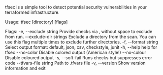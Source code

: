 tfsec is a simple tool to detect potential security vulnerabilities in your terraformed infrastructure.

Usage:
tfsec [directory] [flags]

Flags:
-e, --exclude string Provide checks via , without space to exclude from run.
--exclude-dir strings Exclude a directory from the scan. You can use this flag multiple times to exclude further directories.
-f, --format string Select output format: default, json, csv, checkstyle, junit
-h, --help help for tfsec
--no-color Disable colored output (American style!)
--no-colour Disable coloured output
-s, --soft-fail Runs checks but suppresses error code
--tfvars-file string Path to .tfvars file
-v, --version Show version information and exit
